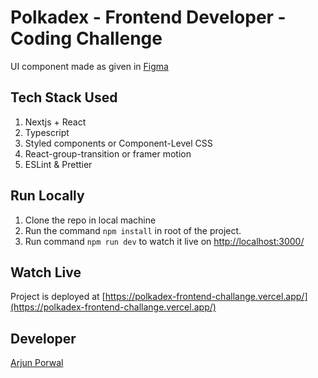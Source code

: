 # Polkadex - Frontend Developer - Coding Challenge

UI component made as given in [Figma](https://www.figma.com/proto/6toqGDBQmJuw8NB8z5TQN4/Search-Challenge?page-id=0%3A1&node-id=2%3A1388&viewport=383%2C430%2C0.47&scaling=scale-down&starting-point-node-id=2%3A443&show-proto-sidebar=1)

## Tech Stack Used 
1. Nextjs + React
2. Typescript
3. Styled components or Component-Level CSS
4. React-group-transition or framer motion
6. ESLint & Prettier

## Run Locally
1. Clone the repo in local machine
2. Run the command `npm install` in root of the project.
3. Run command `npm run dev` to watch it live on [http://localhost:3000/](http://localhost:3000/) 

## Watch Live
Project is deployed at [https://polkadex-frontend-challange.vercel.app/](https://polkadex-frontend-challange.vercel.app/)

## Developer
[Arjun Porwal](https://github.com/ap211unitech/)